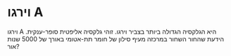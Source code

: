 # וירגו A

וירגו A היא הגלקסיה הגדולה ביותר בצביר וירגו. זוהי גלקסיה אליפטית סופר-ענקית.
הידעת שהחור השחור במרכזה מעיף סילון של חומר תת-אטומי באורך של 5000 שנות אור?
